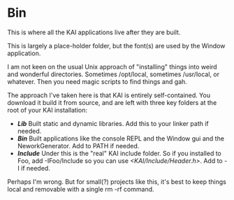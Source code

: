 # Bin

This is where all the KAI applications live after they are built.

This is largely a place-holder folder, but the font(s) are used by the Window application.

I am not keen on the usual Unix approach of "installing" things into weird and wonderful directories. Sometimes /opt/local, sometimes /usr/local, or whatever. Then you need magic scripts to find things and gah.

The approach I've taken here is that KAI is entirely self-contained. You download it build it from source, and are left with three key folders at the root of your KAI installation:

* ***Lib*** Built static and dynamic libraries. Add this to your linker path if needed.
* ***Bin*** Built applications like the console REPL and the Window gui and the NeworkGenerator. Add to PATH if needed.
* ***Include*** Under this is the "real" KAI include folder. So if you installed to Foo, add -IFoo/Include so you can use *\<KAI/Include/Header.h\>*. Add to -I if needed.

Perhaps I'm wrong. But for small(?) projects like this, it's best to keep things local and removable with a single rm -rf command.
